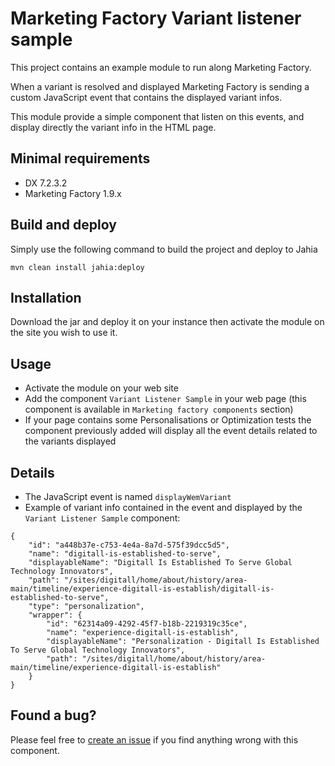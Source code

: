 # Marketing Factory Variant listener sample

This project contains an example module to run along Marketing Factory.

When a variant is resolved and displayed Marketing Factory is sending a custom JavaScript event that contains the displayed variant infos.

This module provide a simple component that listen on this events, and display directly the variant info in the HTML page.

## Minimal requirements

* DX 7.2.3.2
* Marketing Factory 1.9.x

## Build and deploy

Simply use the following command to build the project and deploy to Jahia

```
mvn clean install jahia:deploy
```

## Installation
Download the jar and deploy it on your instance then activate the module on the site you wish to use it.

## Usage

* Activate the module on your web site
* Add the component `Variant Listener Sample` in your web page (this component is available in `Marketing factory components` section)
* If your page contains some Personalisations or Optimization tests the component previously added will display all the event details related to the variants displayed

## Details

* The JavaScript event is named `displayWemVariant`
* Example of variant info contained in the event and displayed by the `Variant Listener Sample` component:
``` 
{
    "id": "a448b37e-c753-4e4a-8a7d-575f39dcc5d5",
    "name": "digitall-is-established-to-serve",
    "displayableName": "Digitall Is Established To Serve Global Technology Innovators",
    "path": "/sites/digitall/home/about/history/area-main/timeline/experience-digitall-is-establish/digitall-is-established-to-serve",
    "type": "personalization",
    "wrapper": {
        "id": "62314a09-4292-45f7-b18b-2219319c35ce",
        "name": "experience-digitall-is-establish",
        "displayableName": "Personalization - Digitall Is Established To Serve Global Technology Innovators",
        "path": "/sites/digitall/home/about/history/area-main/timeline/experience-digitall-is-establish"
    }
}
```

## Found a bug?

Please feel free to [create an issue](https://support.jahia.com/) if you find anything wrong with this component.

